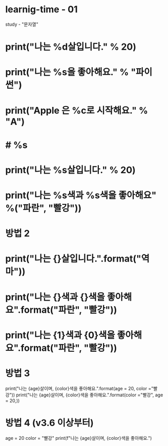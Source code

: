 # learnig-time - 01
study - "문자열"

# print("나는 %d살입니다." % 20)
# print("나는 %s을 좋아해요." % "파이썬")
# print("Apple 은 %c로 시작해요." % "A")

# # %s
# print("나는 %s살입니다." % 20)
# print("나는 %s색과 %s색을 좋아해요" %("파란", "빨강"))

# 방법 2
# print("나는 {}살입니다.".format("역마"))
# print("나는 {}색과 {}색을 좋아해요".format("파란", "빨강"))
# print("나는 {1}색과 {0}색을 좋아해요".format("파란", "빨강"))

# 방법 3
print("나는 {age}살이며, {color}색을 좋아해요.".format(age = 20, color ="빨강"))
print("나는 {age}살이며, {color}색을 좋아해요.".format(color ="빨강", age = 20,))

# 방법 4 (v3.6 이상부터)
age = 20
color = "빨강"
print(f"나는 {age}살이며, {color}색을 좋아해요.")
